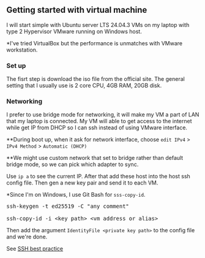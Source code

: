 ## Getting started with virtual machine

I will start simple with Ubuntu server LTS 24.04.3 VMs on my laptop with type 2 Hypervisor VMware running on Windows host. 


*I've tried VirtualBox but the performance is unmatches with VMware workstation.  


### Set up
The fisrt step is download the iso file from the official site. The general setting that I usually use is 2 core CPU, 4GB RAM, 20GB disk.

### Networking  
I prefer to use bridge mode for networking, it will make my VM a part of LAN that my laptop is connected. My VM will able to get access to the internet while get IP from DHCP so I can ssh instead of using VMware interface.

**During boot up, when it ask for network interface, choose `edit IPv4` > `IPv4 Method` > `Automatic (DHCP)`

**We might use custom network that set to bridge rather than default bridge mode, so we can pick which adapter to sync.

Use `ip a` to see the current IP. After that add these host into the host ssh config file. Then gen a new key pair and send it to each VM.

*Since I'm on Windows, I use Git Bash for `sss-copy-id`.

<pre>
ssh-keygen -t ed25519 -C "any comment" <br>
ssh-copy-id -i &lt;key path&gt; &lt;vm address or alias&gt;
</pre>

Then add the argument `IdentityFile <private key path>` to the config file and we're done.

See [SSH best practice](ssh.md)

